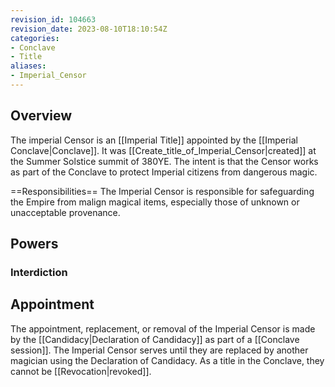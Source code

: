 ```yaml
---
revision_id: 104663
revision_date: 2023-08-10T18:10:54Z
categories:
- Conclave
- Title
aliases:
- Imperial_Censor
---
```


 
## Overview
The imperial Censor is an [[Imperial Title]] appointed by the [[Imperial Conclave|Conclave]]. It was [[Create_title_of_Imperial_Censor|created]] at the Summer Solstice summit of 380YE. The intent is that the Censor works as part of the Conclave to protect Imperial citizens from dangerous magic.

==Responsibilities== 
The Imperial Censor is responsible for safeguarding the Empire from malign magical items, especially those of unknown or unacceptable provenance.

## Powers
### Interdiction


## Appointment
The appointment, replacement, or removal of the Imperial Censor is made by the [[Candidacy|Declaration of Candidacy]] as part of a [[Conclave session]]. The Imperial Censor serves until they are replaced by another magician using the Declaration of Candidacy. As a title in the Conclave, they cannot be [[Revocation|revoked]].

